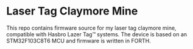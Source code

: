 # Laser Tag Claymore Mine

This repo contains firmware source for my laser tag claymore mine, compatible with Hasbro Lazer Tag™ systems. The device is based on an STM32F103C8T6 MCU and firmware is written in FORTH.
